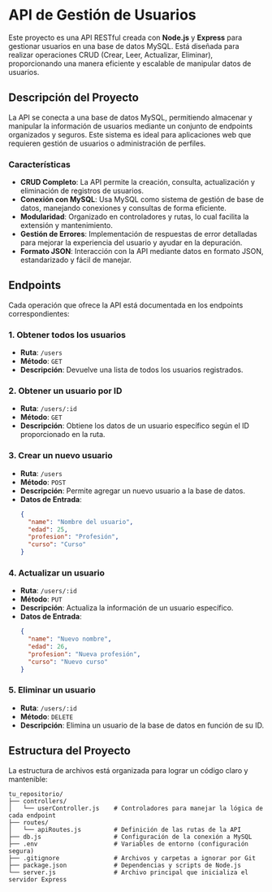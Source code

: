 # API de Gestión de Usuarios

Este proyecto es una API RESTful creada con **Node.js** y **Express** para gestionar usuarios en una base de datos MySQL. Está diseñada para realizar operaciones CRUD (Crear, Leer, Actualizar, Eliminar), proporcionando una manera eficiente y escalable de manipular datos de usuarios.

## Descripción del Proyecto

La API se conecta a una base de datos MySQL, permitiendo almacenar y manipular la información de usuarios mediante un conjunto de endpoints organizados y seguros. Este sistema es ideal para aplicaciones web que requieren gestión de usuarios o administración de perfiles.

### Características

- **CRUD Completo**: La API permite la creación, consulta, actualización y eliminación de registros de usuarios.
- **Conexión con MySQL**: Usa MySQL como sistema de gestión de base de datos, manejando conexiones y consultas de forma eficiente.
- **Modularidad**: Organizado en controladores y rutas, lo cual facilita la extensión y mantenimiento.
- **Gestión de Errores**: Implementación de respuestas de error detalladas para mejorar la experiencia del usuario y ayudar en la depuración.
- **Formato JSON**: Interacción con la API mediante datos en formato JSON, estandarizado y fácil de manejar.

## Endpoints

Cada operación que ofrece la API está documentada en los endpoints correspondientes:

### 1. Obtener todos los usuarios
   - **Ruta**: `/users`
   - **Método**: `GET`
   - **Descripción**: Devuelve una lista de todos los usuarios registrados.

### 2. Obtener un usuario por ID
   - **Ruta**: `/users/:id`
   - **Método**: `GET`
   - **Descripción**: Obtiene los datos de un usuario específico según el ID proporcionado en la ruta.

### 3. Crear un nuevo usuario
   - **Ruta**: `/users`
   - **Método**: `POST`
   - **Descripción**: Permite agregar un nuevo usuario a la base de datos.
   - **Datos de Entrada**:
     ```json
     {
       "name": "Nombre del usuario",
       "edad": 25,
       "profesion": "Profesión",
       "curso": "Curso"
     }
     ```

### 4. Actualizar un usuario
   - **Ruta**: `/users/:id`
   - **Método**: `PUT`
   - **Descripción**: Actualiza la información de un usuario específico.
   - **Datos de Entrada**:
     ```json
     {
       "name": "Nuevo nombre",
       "edad": 26,
       "profesion": "Nueva profesión",
       "curso": "Nuevo curso"
     }
     ```

### 5. Eliminar un usuario
   - **Ruta**: `/users/:id`
   - **Método**: `DELETE`
   - **Descripción**: Elimina un usuario de la base de datos en función de su ID.

## Estructura del Proyecto

La estructura de archivos está organizada para lograr un código claro y mantenible:

```plaintext
tu_repositorio/
├── controllers/
│   └── userController.js    # Controladores para manejar la lógica de cada endpoint
├── routes/
│   └── apiRoutes.js         # Definición de las rutas de la API
├── db.js                    # Configuración de la conexión a MySQL
├── .env                     # Variables de entorno (configuración segura)
├── .gitignore               # Archivos y carpetas a ignorar por Git
├── package.json             # Dependencias y scripts de Node.js
└── server.js                # Archivo principal que inicializa el servidor Express
